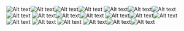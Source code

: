 ![Alt text](image-2.png)![Alt text](image-3.png)![Alt text](image-4.png)![Alt text](image-5.png)
![Alt text](image-6.png)![Alt text](image-7.png)![Alt text](image-8.png)![Alt text](image-9.png)
![Alt text](image-10.png)![Alt text](image-11.png)![Alt text](image-12.png)
![Alt text](image-13.png)![Alt text](image-14.png)![Alt text](image-15.png)![Alt text](image-16.png)
![Alt text](image-17.png) ![Alt text](image-18.png)
![Alt text](image-19.png)![Alt text](image-20.png)![Alt text](image-21.png)